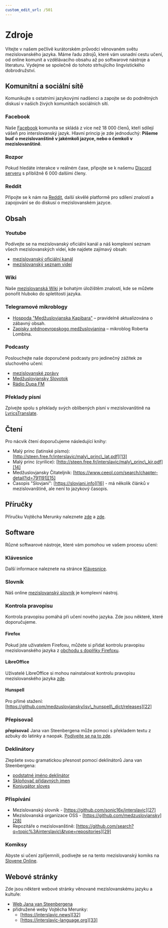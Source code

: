 ```yaml
---
custom_edit_url: /501
---
```


# Zdroje

Vítejte v našem pečlivě kurátorském průvodci věnovaném světu mezislovanského jazyka. Máme řadu zdrojů, které vám usnadní cestu učení, od online komunit a vzdělávacího obsahu až po softwarové nástroje a literaturu. Vydejme se společně do tohoto strhujícího lingvistického dobrodružství.

## Komunitní a sociální sítě

Komunikujte s ostatními jazykovými nadšenci a zapojte se do podnětných diskusí v našich živých komunitách sociálních sítí.

### Facebook

Naše [Facebook][1] komunita se skládá z více než 18 000 členů, kteří sdílejí vášeň pro interslovanský jazyk. Hlavní princip je zde jednoduchý: **Píšeme buď o mezislovanštině v jakémkoli jazyce, nebo o čemkoli v mezislovanštině**.

### Rozpor

Pokud hledáte interakce v reálném čase, připojte se k našemu [Discord serveru][2] s přibližně 6 000 dalšími členy.

### Reddit

Připojte se k nám na [Reddit][3], další skvělé platformě pro sdílení znalostí a zapojování se do diskusí o mezislovanském jazyce.

## Obsah

### Youtube

Podívejte se na mezislovanský oficiální kanál a náš komplexní seznam všech mezislovanských videí, kde najdete zajímavý obsah:

- [mezislovanský oficiální kanál][4]
- [mezislovanský seznam videí][5]

### Wiki

Naše [mezislovanská Wiki][6] je bohatým úložištěm znalostí, kde se můžete ponořit hluboko do spletitosti jazyka.

### Telegramové mikroblogy

- [Hospoda "Medžuslovjanska Kapibara"][7] – pravidelně aktualizována o zábavný obsah.
- [Zapisky srědnoevropskogo medžuslovjanina][8] – mikroblog Roberta Lombina.

### Podcasty

Poslouchejte naše doporučené podcasty pro jedinečný zážitek ze sluchového učení:

- [mezislovanské zprávy][9]
- [Medžuslovjansky Slovotok][10]
- [Rádio Dupa FM][11]

### Překlady písní

Zpívejte spolu s překlady svých oblíbených písní v mezislovanštině na [LyricsTranslate][12].

## Čtení

Pro nácvik čtení doporučujeme následující knihy:

- Malý princ (latinské písmo): [http://steen.free.fr/interslavic/maly\_princ\_lat.pdf][13]
- Malý princ (cyrilice): [http://steen.free.fr/interslavic/maly\_princ\_kir.pdf][14]
- Medžuslovjansky Čitateljnik: [https://www.ceeol.com/search/chapter-detail?id=791191][15]
- Časopis "Slovjani": [https://slovjani.info][16] - má několik článků v mezislovanštině, ale není to jazykový časopis.

## Příručky

Příručku Vojtěcha Merunky naleznete [zde][17] a [zde][15].

## Software

Různé softwarové nástroje, které vám pomohou ve vašem procesu učení:

### Klávesnice

Další informace naleznete na stránce [Klávesnice][18].

### Slovník

Náš online [mezislovanský slovník][19] je komplexní nástroj.

### Kontrola pravopisu

Kontrola pravopisu pomáhá při učení nového jazyka. Zde jsou některé, které doporučujeme.

#### Firefox

Pokud jste uživatelem Firefoxu, můžete si přidat kontrolu pravopisu mezislovanského jazyka z [obchodu s doplňky Firefoxu][20].

#### LibreOffice

Uživatelé LibreOffice si mohou nainstalovat kontrolu pravopisu mezislovanského jazyka [zde][21].

#### Hunspell

Pro přímé stažení: [https://github.com/medzuslovjansky/isv\_hunspell\_dict/releases][22]

### Přepisovač

**přepisovač** Jana van Steenbergena může pomoci s překladem textu z azbuky do latinky a naopak. [Podívejte se na to zde][23].

### Deklinátory

Zlepšete svou gramatickou přesnost pomocí deklinátorů Jana van Steenbergena:

- [podstatné jméno deklinátor][24]
- [Skloňovač přídavných jmen][25]
- [Konjugátor sloves][26]

### Přispívání

- Mezislovanský slovník - [https://github.com/sonic16x/interslavic][27]
- Mezislovanská organizace OSS - [https://github.com/medzuslovjansky][28]
- Repozitáře o mezislovanštině: [https://github.com/search?q=topic%3Ainterslavic\&type=repositories][29]

### Komiksy

Abyste si učení zpříjemnili, podívejte se na tento mezislovanský komiks na [Slovene Online][30].

## Webové stránky

Zde jsou některé webové stránky věnované mezislovanskému jazyku a kultuře:

- [Web Jana van Steenbergena][31]
- přidružené weby Vojtěcha Merunky:
   - [https://interslavic.news][32]
   - [https://interslavic-language.org][33]

[1]: https://www.facebook.com/groups/interslavic

[2]: https://discord.com/invite/n3saqm27QW

[3]: https://www.reddit.com/r/interslavic/

[4]: https://www.youtube.com/channel/UCShYXuD2TyJlYd9UWUUiYiA

[5]: https://www.youtube.com/playlist?list=PLT_X5HnKrXoiL3a5oK9Tv977JI8ijvFNM

[6]: https://isv.miraheze.org/

[7]: https://t.me/interslavicthings

[8]: https://t.me/zapiskysm

[9]: https://interslavic.news/podkast

[10]: https://linktr.ee/medzuslovjansky.slovotok

[11]: https://tyflonet.com/siciliano/arhiv/

[12]: https://lyricstranslate.com/language/interslavic

[13]: http://steen.free.fr/interslavic/maly_princ_lat.pdf

[14]: http://steen.free.fr/interslavic/maly_princ_kir.pdf

[15]: https://www.ceeol.com/search/chapter-detail?id=791191

[16]: https://slovjani.info

[17]: https://www.patro.cz/interslavic-zonal-constructed-language/

[18]: ./keyboards.md

[19]: https://interslavic-dictionary.com/

[20]: https://addons.mozilla.org/en-US/firefox/addon/interslavic-spellcheck/

[21]: https://extensions.libreoffice.org/en/extensions/show/15995

[22]: https://github.com/medzuslovjansky/isv_hunspell_dict/releases

[23]: http://steen.free.fr/interslavic/transliterator.html

[24]: http://steen.free.fr/interslavic/declinator.html

[25]: http://steen.free.fr/interslavic/adjectivator.html

[26]: http://steen.free.fr/interslavic/conjugator.html

[27]: https://github.com/sonic16x/interslavic

[28]: https://github.com/medzuslovjansky

[29]: https://github.com/search?q=topic%3Ainterslavic&type=repositories

[30]: https://slovene.online/animation/1.0/msl/index.html

[31]: http://steen.free.fr/interslavic

[32]: https://interslavic.news

[33]: https://interslavic-language.org
